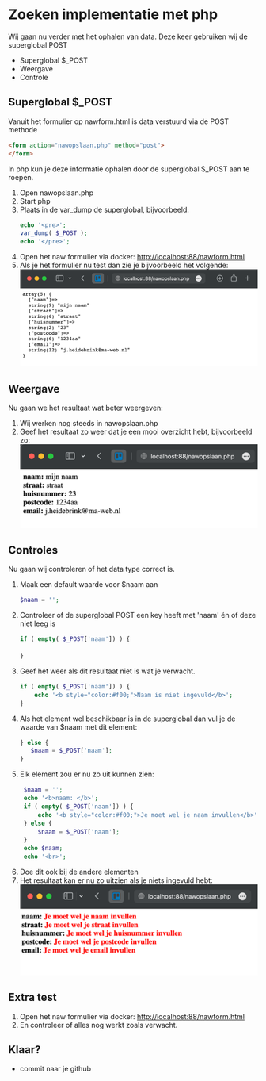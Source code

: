 # Zoeken implementatie met php
Wij gaan nu verder met het ophalen van data. Deze keer gebruiken wij de superglobal POST
- Superglobal $_POST
- Weergave
- Controle

## Superglobal $_POST
Vanuit het formulier op nawform.html is data verstuurd via de POST methode
```html
<form action="nawopslaan.php" method="post">
</form>
```
In php kun je deze informatie ophalen door de superglobal $_POST aan te roepen. <br>
1. Open nawopslaan.php
2. Start php
3. Plaats in de var_dump de superglobal, bijvoorbeeld:
    ```php
    echo '<pre>';
    var_dump( $_POST );
    echo '</pre>';
    ```
4. Open het naw formulier via docker: [http://localhost:88/nawform.html](http://localhost:88/nawform.html)
5. Als je het formulier nu test dan zie je bijvoorbeeld het volgende: <br>
   ![img/naw_post.png](img/naw_post.png)

## Weergave
Nu gaan we het resultaat wat beter weergeven:
1. Wij werken nog steeds in nawopslaan.php
2. Geef het resultaat zo weer dat je een mooi overzicht hebt, bijvoorbeeld zo:<br>
![img/naw_post_organize.png](img/naw_post_organize.png)

## Controles
Nu gaan wij controleren of het data type correct is.
1. Maak een default waarde voor $naam aan
    ```php
    $naam = '';
    ```
2. Controleer of de superglobal POST een key heeft met 'naam' én of deze niet leeg is
    ```php
    if ( empty( $_POST['naam']) ) {
    
   }
    ```
3. Geef het weer als dit resultaat niet is wat je verwacht.
    ```php
    if ( empty( $_POST['naam']) ) {
        echo '<b style="color:#f00;">Naam is niet ingevuld</b>';
    }
    ```
4. Als het element wel beschikbaar is in de superglobal dan vul je de waarde van $naam met dit element:
   ```php
   } else {
      $naam = $_POST['naam'];
   }
   ```
5. Elk element zou er nu zo uit kunnen zien:
   ```php
    $naam = '';
    echo '<b>naam: </b>';
    if ( empty( $_POST['naam']) ) {
        echo '<b style="color:#f00;">Je moet wel je naam invullen</b>';
    } else {
        $naam = $_POST['naam'];
    }
    echo $naam;
    echo '<br>';
   ```
4. Doe dit ook bij de andere elementen
5. Het resultaat kan er nu zo uitzien als je niets ingevuld hebt:<br>
![img/naw_post_fail.png](img/naw_post_fail.png)

## Extra test
1. Open het naw formulier via docker: [http://localhost:88/nawform.html](http://localhost:88/nawform.html)
2. En controleer of alles nog werkt zoals verwacht.

## Klaar?
- commit naar je github